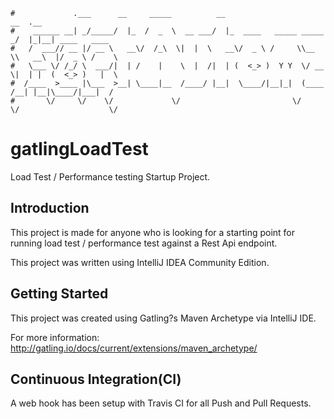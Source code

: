 ```
#             .___      __     _____          __                         __  .__
#    ______ __| _/_____/  |_  /  _  \  __ ___/  |_  ____   _____ _____ _/  |_|__| ____   ____
#   /  ___// __ |/ __ \   __\/  /_\  \|  |  \   __\/  _ \ /     \\__  \\   __\  |/  _ \ /    \
#   \___ \/ /_/ \  ___/|  | /    |    \  |  /|  | (  <_> )  Y Y  \/ __ \|  | |  (  <_> )   |  \
#  /____  >____ |\___  >__| \____|__  /____/ |__|  \____/|__|_|  (____  /__| |__|\____/|___|  /
#       \/     \/    \/             \/                         \/     \/                    \/
```
# gatlingLoadTest
Load Test / Performance testing Startup Project.


Introduction
------------
This project is made for anyone who is looking for a starting point for running load test / performance test against a Rest Api endpoint.

This project was written using IntelliJ IDEA Community Edition.


Getting Started
-----
This project was created using Gatling?s Maven Archetype via IntelliJ IDE.

For more information: http://gatling.io/docs/current/extensions/maven_archetype/


Continuous Integration(CI)
------------
A web hook has been setup with Travis CI for all Push and Pull Requests.
